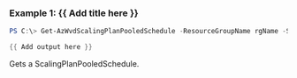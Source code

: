 ### Example 1: {{ Add title here }}
```powershell
PS C:\> Get-AzWvdScalingPlanPooledSchedule -ResourceGroupName rgName -ScalingPlanName spName

{{ Add output here }}
```

Gets a ScalingPlanPooledSchedule.

